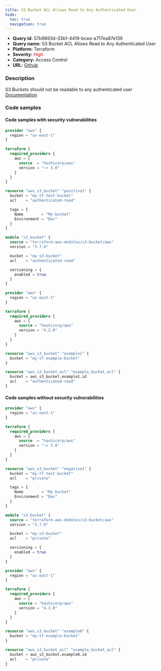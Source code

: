 ```yaml
---
title: S3 Bucket ACL Allows Read to Any Authenticated User
hide:
  toc: true
  navigation: true
---
```


<style>
  .highlight .hll {
    background-color: #ff171742;
  }
  .md-content {
    max-width: 1100px;
    margin: 0 auto;
  }
</style>

-   **Query id:** 57b9893d-33b1-4419-bcea-a717ea87e139
-   **Query name:** S3 Bucket ACL Allows Read to Any Authenticated User
-   **Platform:** Terraform
-   **Severity:** <span style="color:#C00">High</span>
-   **Category:** Access Control
-   **URL:** [Github](https://github.com/Checkmarx/kics/tree/master/assets/queries/terraform/aws/s3_bucket_acl_allows_read_to_any_authenticated_user)

### Description
S3 Buckets should not be readable to any authenticated user<br>
[Documentation](https://registry.terraform.io/providers/hashicorp/aws/latest/docs/resources/s3_bucket#acl)

### Code samples
#### Code samples with security vulnerabilities
```tf title="Postitive test num. 1 - tf file" hl_lines="16"
provider "aws" {
  region = "us-east-1"
}

terraform {
  required_providers {
    aws = {
      source  = "hashicorp/aws"
      version = "~> 3.0"
    }
  }
}

resource "aws_s3_bucket" "positive1" {
  bucket = "my-tf-test-bucket"
  acl    = "authenticated-read"

  tags = {
    Name        = "My bucket"
    Environment = "Dev"
  }
}

```
```tf title="Postitive test num. 2 - tf file" hl_lines="6"
module "s3_bucket" {
  source = "terraform-aws-modules/s3-bucket/aws"
  version = "3.7.0"

  bucket = "my-s3-bucket"
  acl    = "authenticated-read"

  versioning = {
    enabled = true
  }
}

```
```tf title="Postitive test num. 3 - tf file" hl_lines="20"
provider "aws" {
  region = "us-east-1"
}

terraform {
  required_providers {
    aws = {
      source = "hashicorp/aws"
      version = "4.2.0"
    }
  }
}

resource "aws_s3_bucket" "example1" {
  bucket = "my-tf-example-bucket"
}

resource "aws_s3_bucket_acl" "example_bucket_acl" {
  bucket = aws_s3_bucket.example1.id
  acl    = "authenticated-read"
}

```


#### Code samples without security vulnerabilities
```tf title="Negative test num. 1 - tf file"
provider "aws" {
  region = "us-east-1"
}

terraform {
  required_providers {
    aws = {
      source  = "hashicorp/aws"
      version = "~> 3.0"
    }
  }
}

resource "aws_s3_bucket" "negative1" {
  bucket = "my-tf-test-bucket"
  acl    = "private"

  tags = {
    Name        = "My bucket"
    Environment = "Dev"
  }
}

```
```tf title="Negative test num. 2 - tf file"
module "s3_bucket" {
  source = "terraform-aws-modules/s3-bucket/aws"
  version = "3.7.0"

  bucket = "my-s3-bucket"
  acl    = "private"

  versioning = {
    enabled = true
  }
}

```
```tf title="Negative test num. 3 - tf file"
provider "aws" {
  region = "us-east-1"
}

terraform {
  required_providers {
    aws = {
      source = "hashicorp/aws"
      version = "4.2.0"
    }
  }
}

resource "aws_s3_bucket" "example0" {
  bucket = "my-tf-example-bucket"
}

resource "aws_s3_bucket_acl" "example_bucket_acl" {
  bucket = aws_s3_bucket.example0.id
  acl    = "private"
}

```
